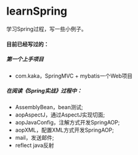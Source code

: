 # learnSpring
学习Spring过程，写一些小例子。

#### 目前已经写过的：

##### 第一个上手项目
- com.kaka，SpringMVC + mybatis一个Web项目

##### 在阅读《Spring实战》过程中：
- AssemblyBean，bean测试;
- aopAspectJ，通过AspectJ实现切面;
- aopJavaConfig，注解方式开发SpringAOP;
- aopXML，配置XML方式开发SpringAOP;
- mail，发送邮件;
- reflect java反射
